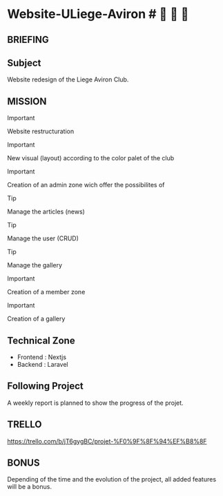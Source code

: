 # Website-ULiege-Aviron # :rowboat: :rowboat: :rowboat: 
## BRIEFING ##

## Subject ##
Website redesign of the Liege Aviron Club.

## MISSION ##
> [!IMPORTANT]
Website restructuration

> [!IMPORTANT]
New visual (layout) according to the color palet of the club

> [!IMPORTANT]
Creation of an admin zone wich offer the possibilites of 


> [!TIP]
Manage the articles (news)

> [!TIP]
Manage the user (CRUD)

> [!TIP]
Manage the gallery

> [!IMPORTANT]
Creation of a member zone

> [!IMPORTANT]
Creation of a gallery


## Technical Zone ##
- Frontend : Nextjs
- Backend : Laravel

## Following Project ##
A weekly report is planned to show the progress of the projet.


## TRELLO ##
https://trello.com/b/jT6gygBC/projet-%F0%9F%8F%94%EF%B8%8F

## BONUS ##
Depending of the time and the evolution of the project, all added features will be a bonus.